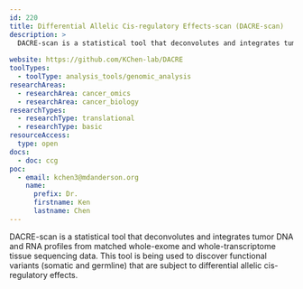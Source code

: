 ```yaml
---
id: 220
title: Differential Allelic Cis-regulatory Effects-scan (DACRE-scan)
description: >
  DACRE-scan is a statistical tool that deconvolutes and integrates tumor DNA and RNA profiles from matched whole-exome and whole-transcriptome tissue sequencing data. This tool is being used to discover functional variants (somatic and germline) that are subject to differential allelic cis-regulatory effects.
  
website: https://github.com/KChen-lab/DACRE
toolTypes:
  - toolType: analysis_tools/genomic_analysis
researchAreas:
  - researchArea: cancer_omics
  - researchArea: cancer_biology 
researchTypes:
  - researchType: translational
  - researchType: basic
resourceAccess:
  type: open
docs:
  - doc: ccg
poc:
  - email: kchen3@mdanderson.org
    name:
      prefix: Dr.
      firstname: Ken
      lastname: Chen
---
```

DACRE-scan is a statistical tool that deconvolutes and integrates tumor DNA and RNA profiles from matched whole-exome and whole-transcriptome tissue sequencing data. This tool is being used to discover functional variants (somatic and germline) that are subject to differential allelic cis-regulatory effects.